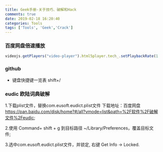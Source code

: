 ```yaml
---
title: Geek手册-关于技巧、破解和Hack
comments: true
date: 2019-02-18 16:20:40
categories: Tools
tags: ['Tools', 'Geek','Crack']
---
```


### 百度网盘倍速播放
```JavaScript
videojs.getPlayers("video-player").html5player.tech_.setPlaybackRate(1.5)
```
### github
* 键盘快捷键一览表 shift+/

### eudic 欧陆词典破解
1.下载plist文件，替换com.eusoft.eudict.plist文件
   下载地址：百度网盘 https://pan.baidu.com/disk/home?#/all?vmode=list&path=%2F软件%2F破解文件%2Feudic;

2.使用 Command+ shift + g 到目标路径 ~/Library/Preferences，覆盖目标文件;

3.选中com.eusoft.eudict.plist文件，并锁定, 右键 Get Info -> Locked.
